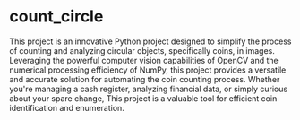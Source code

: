 # count_circle

This project is an innovative Python project designed to simplify the process of counting and analyzing circular objects, specifically coins, in images. Leveraging the powerful computer vision capabilities of OpenCV and the numerical processing efficiency of NumPy, this project provides a versatile and accurate solution for automating the coin counting process. Whether you're managing a cash register, analyzing financial data, or simply curious about your spare change,  This project is a valuable tool for efficient coin identification and enumeration.

